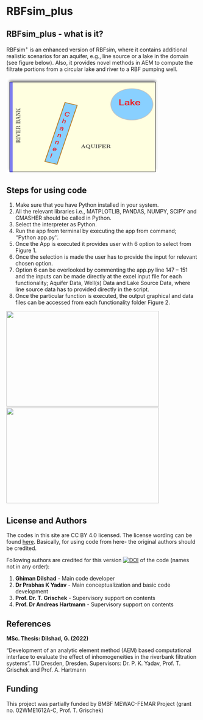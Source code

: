 # RBFsim_plus

## RBFsim_plus - what is it?

RBFsim<sup>+</sup> is an enhanced version of RBFsim, where it contains additional realistic scenarios for an aquifer, e.g., line source or a lake in the domain (see figure below). Also, it provides novel methods in AEM to compute the filtrate portions from a circular lake and river to a RBF pumping well.

<img src="https://github.com/HTWDMAR/RBFsim_plus/blob/main/Manual/RBFsim_plus.png" width="400" height="250">

## Steps for using code 

1.	Make sure that you have Python installed in your system.
2.	All the relevant libraries i.e., MATPLOTLIB, PANDAS, NUMPY, SCIPY and CMASHER should be called in Python.
3.	Select the interpreter as Python.
4.	Run the app from terminal by executing the app from command; ‘’Python app.py’’. 
5.	Once the App is executed it provides user with 6 option to select from Figure 1.
6.	Once the selection is made the user has to provide the input for relevant chosen option. 
7.	Option 6 can be overlooked by commenting the app.py line 147 – 151 and the inputs can be made directly at the excel input file for each functionality; Aquifer Data, Well(s) Data and Lake Source Data, where line source data has to provided directly in the script. 
8.	Once the particular function is executed, the output graphical and data files can be accessed from each functionality folder Figure 2. 

<img src="https://github.com/HTWDMAR/RBFsim_plus/blob/main/Manual/Howto-fig1.png" width="400" height="250">

<img src="https://github.com/HTWDMAR/RBFsim_plus/blob/main/Manual/Howto-fig2.png" width="400" height="250">


## License and Authors
The codes in this site are CC BY 4.0 licensed. The license wording can be found [here](https://creativecommons.org/licenses/by/4.0/).
Basically, for using code from here- the original authors should be credited.


Following authors are credited for this version [![DOI](https://zenodo.org/badge/576731061.svg)](https://zenodo.org/badge/latestdoi/576731061)
of the code (names not in any order):

1. **Ghiman Dilshad** - Main code developer
2. **Dr Prabhas K Yadav** - Main conceptualization and basic code development
7. **Prof. Dr. T. Grischek** - Supervisory support on contents
4. **Prof. Dr Andreas Hartmann** - Supervisory support on contents





## References

**MSc. Thesis: Dilshad, G. (2022)**


“Development of an analytic element method (AEM) based computational interface to evaluate the effect of inhomogeneities in the riverbank filtration systems”.
TU Dresden, Dresden. Supervisors: Dr. P. K. Yadav, Prof. T. Grischek and Prof. A. Hartmann

## Funding

This project was partially funded by BMBF MEWAC-FEMAR Project (grant no. 02WME1612A-C, Prof. T. Grischek)
